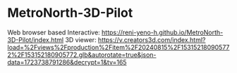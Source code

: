 # MetroNorth-3D-Pilot

Web browser based Interactive: https://reni-yeno-h.github.io/MetroNorth-3D-Pilot/index.html
3D viewer: https://v.creators3d.com/index.html?load=%2Fviews%2Fproduction%2Fitem%2F20240815%2F153152180905772%2F153152180905772.glb&autorotate=true&json-data=1723738791286&decrypt=1&tv=165 
